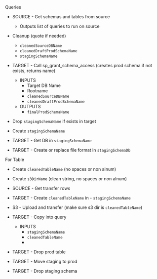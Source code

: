 Queries

- SOURCE - Get schemas and tables from source
  - Outputs list of queries to run on source


- Cleanup (quote if needed)
  - `cleanedSourceDBName`
  - `cleanedDraftProdSchemaName`
  - `stagingSchemaName`


- TARGET - Call sp_grant_schema_access (creates prod schema if not exists, returns name)
  - INPUTS
    - Target DB Name
    - Rootname
    - `cleanedSourceDBName`
    - `cleanedDraftProdSchemaName`
  - OUTPUTS
    - `finalProdSchemaName`


- Drop `stagingSchemaName` if exists in target

- Create `stagingSchemaName`

- TARGET - Get DB in `stagingSchemaName`

- TARGET - Create or replace file format in `stagingSchemaDb`

For Table
  - Create `cleanedTableName` (no spaces or non alnum)
  - Create `s3DirName` (clean string, no spaces or non alnum)

  - SOURCE - Get transfer rows

  - TARGET - Create `cleanedTableName` in - `stagingSchemaName`
    
  - S3 - Upload and transfer (make sure s3 dir is `cleanedTableName`)

  - TARGET - Copy into query
    - INPUTS
      - `stagingSchemaName`
      - `cleanedTableName`
      - 

  - TARGET - Drop prod table


  - TARGET - Move staging to prod

- TARGET - Drop staging schema